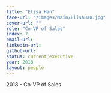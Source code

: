 ```yaml
---
title: "Elisa Han"
face-url: "/images/Main/ElisaHan.jpg"
cover-url: ""
role: "Co-VP of Sales"
index: 7
email-url:
linkedin-url:
github-url:
status: current_executive
year: 2018
layout: people
---
```

2018 - Co-VP of Sales
